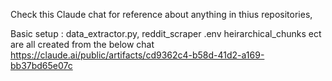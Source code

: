 Check this Claude chat for reference about anything in thius repositories,

Basic setup : data_extractor.py, reddit_scraper .env heirarchical_chunks ect are all created from the below chat 
https://claude.ai/public/artifacts/cd9362c4-b58d-41d2-a169-bb37bd65e07c

